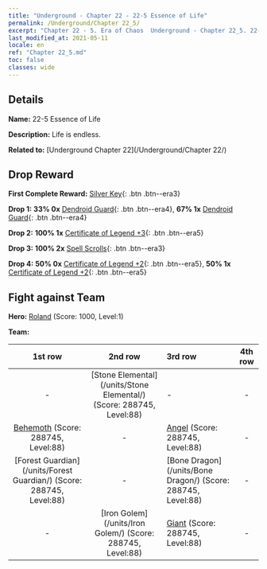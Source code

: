 ```yaml
---
title: "Underground - Chapter 22 - 22-5 Essence of Life"
permalink: /Underground/Chapter 22_5/
excerpt: "Chapter 22 - 5. Era of Chaos  Underground - Chapter 22_5. 22-5 Essence of Life"
last_modified_at: 2021-05-11
locale: en
ref: "Chapter 22_5.md"
toc: false
classes: wide
---
```


## Details

 **Name:** 22-5 Essence of Life

 **Description:** Life is endless.

 **Related to:** [Underground Chapter 22](/Underground/Chapter 22/)

## Drop Reward

 **First Complete Reward:** [Silver Key](/Items/con_693/){: .btn .btn--era3}

 **Drop 1:** **33% 0x** [Dendroid Guard](/Items/unt_203/){: .btn .btn--era4}, **67% 1x** [Dendroid Guard](/Items/unt_203/){: .btn .btn--era4}

 **Drop 2:** **100% 1x** [Certificate of Legend +3](/Items/mat_88/){: .btn .btn--era5}

 **Drop 3:** **100% 2x** [Spell Scrolls](/Items/con_694/){: .btn .btn--era3}

 **Drop 4:** **50% 0x** [Certificate of Legend +2](/Items/mat_81/){: .btn .btn--era5}, **50% 1x** [Certificate of Legend +2](/Items/mat_81/){: .btn .btn--era5}


## Fight against Team
 **Hero:** [Roland](/heroes/Roland/) (Score: 1000, Level:1)

 **Team:**


  | 1st row | 2nd row | 3rd row | 4th row |
  |:----:|:----:|:----|:----:|
  | - | [Stone Elemental](/units/Stone Elemental/) (Score: 288745, Level:88)  | - | - |
  | [Behemoth](/units/Behemoth/) (Score: 288745, Level:88)  | - | [Angel](/units/Angel/) (Score: 288745, Level:88)  | - |
  | [Forest Guardian](/units/Forest Guardian/) (Score: 288745, Level:88)  | - | [Bone Dragon](/units/Bone Dragon/) (Score: 288745, Level:88)  | - |
  | - | [Iron Golem](/units/Iron Golem/) (Score: 288745, Level:88)  | [Giant](/units/Giant/) (Score: 288745, Level:88)  | - |


